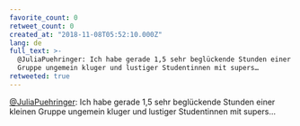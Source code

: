 ```yaml
---
favorite_count: 0
retweet_count: 0
created_at: "2018-11-08T05:52:10.000Z"
lang: de
full_text: >-
  @JuliaPuehringer: Ich habe gerade 1,5 sehr beglückende Stunden einer kleinen
  Gruppe ungemein kluger und lustiger Studentinnen mit supers…
retweeted: true
---
```


[@JuliaPuehringer](https://twitter.com/JuliaPuehringer): Ich habe gerade 1,5
sehr beglückende Stunden einer kleinen Gruppe ungemein kluger und lustiger
Studentinnen mit supers…
